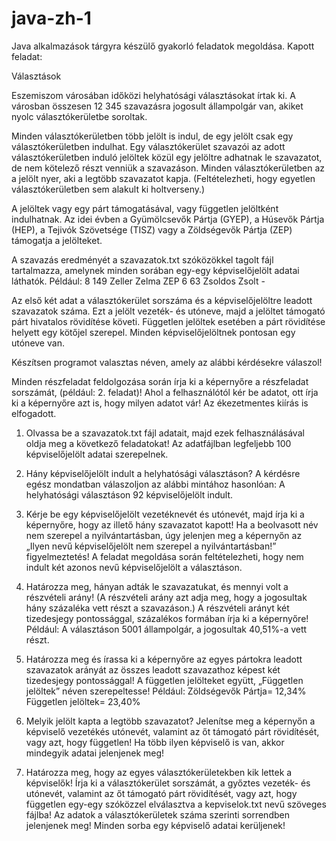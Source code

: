 # java-zh-1
Java alkalmazások tárgyra készülő gyakorló feladatok megoldása.
Kapott feladat:

Választások

Eszemiszom városában időközi helyhatósági választásokat írtak ki. A városban összesen
12 345 szavazásra jogosult állampolgár van, akiket nyolc választókerületbe soroltak.

Minden választókerületben több jelölt is indul, de egy jelölt csak egy választókerületben
indulhat. Egy választókerület szavazói az adott választókerületben induló jelöltek közül egy
jelöltre adhatnak le szavazatot, de nem kötelező részt venniük a szavazáson. Minden
választókerületben az a jelölt nyer, aki a legtöbb szavazatot kapja. (Feltételezheti, hogy
egyetlen választókerületben sem alakult ki holtverseny.)

A jelöltek vagy egy párt támogatásával, vagy független jelöltként indulhatnak. Az idei
évben a Gyümölcsevők Pártja (GYEP), a Húsevők Pártja (HEP), a Tejivók Szövetsége (TISZ)
vagy a Zöldségevők Pártja (ZEP) támogatja a jelölteket.

A szavazás eredményét a szavazatok.txt szóközökkel tagolt fájl tartalmazza,
amelynek minden sorában egy-egy képviselőjelölt adatai láthatók.
Például:
8 149 Zeller Zelma ZEP
6 63 Zsoldos Zsolt -

Az első két adat a választókerület sorszáma és a képviselőjelöltre leadott szavazatok
száma. Ezt a jelölt vezeték- és utóneve, majd a jelöltet támogató párt hivatalos rövidítése
követi. Független jelöltek esetében a párt rövidítése helyett egy kötőjel szerepel. Minden
képviselőjelöltnek pontosan egy utóneve van.

Készítsen programot valasztas néven, amely az alábbi kérdésekre válaszol!

Minden részfeladat feldolgozása során írja ki a képernyőre a részfeladat sorszámát,
(például: 2. feladat)! Ahol a felhasználótól kér be adatot, ott írja ki a képernyőre azt is,
hogy milyen adatot vár! Az ékezetmentes kiírás is elfogadott.

1. Olvassa be a szavazatok.txt fájl adatait, majd ezek felhasználásával oldja meg
a következő feladatokat! Az adatfájlban legfeljebb 100 képviselőjelölt adatai szerepelnek.

2. Hány képviselőjelölt indult a helyhatósági választáson? A kérdésre egész mondatban
válaszoljon az alábbi mintához hasonlóan:
A helyhatósági választáson 92 képviselőjelölt indult.

3. Kérje be egy képviselőjelölt vezetéknevét és utónevét, majd írja ki a képernyőre, hogy
az illető hány szavazatot kapott! Ha a beolvasott név nem szerepel a nyilvántartásban, úgy
jelenjen meg a képernyőn az „Ilyen nevű képviselőjelölt nem szerepel
a nyilvántartásban!” figyelmeztetés! A feladat megoldása során feltételezheti, hogy
nem indult két azonos nevű képviselőjelölt a választáson.

4. Határozza meg, hányan adták le szavazatukat, és mennyi volt a részvételi arány!
(A részvételi arány azt adja meg, hogy a jogosultak hány százaléka vett részt
a szavazáson.) A részvételi arányt két tizedesjegy pontossággal, százalékos formában írja
ki a képernyőre!
Például:
A választáson 5001 állampolgár, a jogosultak 40,51%-a vett részt.


5. Határozza meg és írassa ki a képernyőre az egyes pártokra leadott szavazatok arányát
az összes leadott szavazathoz képest két tizedesjegy pontossággal! A független jelölteket
együtt, „Független jelöltek” néven szerepeltesse!
Például:
Zöldségevők Pártja= 12,34%
Független jelöltek= 23,40%

6. Melyik jelölt kapta a legtöbb szavazatot? Jelenítse meg a képernyőn a képviselő vezetékés
utónevét, valamint az őt támogató párt rövidítését, vagy azt, hogy független! Ha több
ilyen képviselő is van, akkor mindegyik adatai jelenjenek meg!

7. Határozza meg, hogy az egyes választókerületekben kik lettek a képviselők! Írja ki
a választókerület sorszámát, a győztes vezeték- és utónevét, valamint az őt támogató párt
rövidítését, vagy azt, hogy független egy-egy szóközzel elválasztva
a kepviselok.txt nevű szöveges fájlba! Az adatok a választókerületek száma szerinti
sorrendben jelenjenek meg! Minden sorba egy képviselő adatai kerüljenek!


